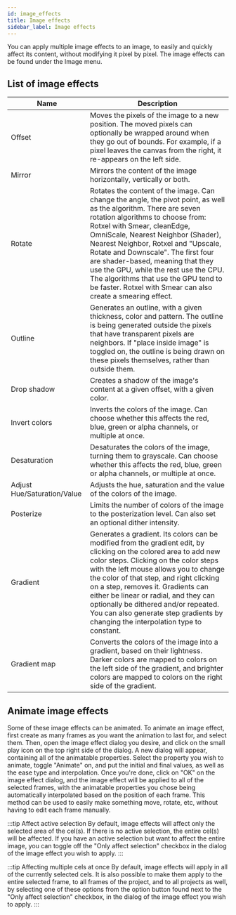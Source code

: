 ```yaml
---
id: image_effects
title: Image effects
sidebar_label: Image effects
---
```

You can apply multiple image effects to an image, to easily and quickly affect its content, without modifying it pixel by pixel. The image effects can be found under the Image menu.

## List of image effects
| Name      | Description |
| ----------- | ----------- |
| Offset | Moves the pixels of the image to a new position. The moved pixels can optionally be wrapped around when they go out of bounds. For example, if a pixel leaves the canvas from the right, it re-appears on the left side. |
| Mirror | Mirrors the content of the image horizontally, vertically or both. |
| Rotate | Rotates the content of the image. Can change the angle, the pivot point, as well as the algorithm. There are seven rotation algorithms to choose from: Rotxel with Smear, cleanEdge, OmniScale, Nearest Neighbor (Shader), Nearest Neighbor, Rotxel and "Upscale, Rotate and Downscale". The first four are shader-based, meaning that they use the GPU, while the rest use the CPU. The algorithms that use the GPU tend to be faster. Rotxel with Smear can also create a smearing effect. |
| Outline | Generates an outline, with a given thickness, color and pattern. The outline is being generated outside the pixels that have transparent pixels are neighbors. If "place inside image" is toggled on, the outline is being drawn on these pixels themselves, rather than outside them. |
| Drop shadow | Creates a shadow of the image's content at a given offset, with a given color. |
| Invert colors | Inverts the colors of the image. Can choose whether this affects the red, blue, green or alpha channels, or multiple at once. |
| Desaturation | Desaturates the colors of the image, turning them to grayscale. Can choose whether this affects the red, blue, green or alpha channels, or multiple at once. |
| Adjust Hue/Saturation/Value | Adjusts the hue, saturation and the value of the colors of the image. |
| Posterize | Limits the number of colors of the image to the posterization level. Can also set an optional dither intensity. |
| Gradient | Generates a gradient. Its colors can be modified from the gradient edit, by clicking on the colored area to add new color steps. Clicking on the color steps with the left mouse allows you to change the color of that step, and right clicking on a step, removes it. Gradients can either be linear or radial, and they can optionally be dithered and/or repeated. You can also generate step gradients by changing the interpolation type to constant. |
| Gradient map | Converts the colors of the image into a gradient, based on their lightness. Darker colors are mapped to colors on the left side of the gradient, and brighter colors are mapped to colors on the right side of the gradient. |

## Animate image effects
Some of these image effects can be animated. To animate an image effect, first create as many frames as you want the animation to last for, and select them. Then, open the image effect dialog you desire, and click on the small play icon on the top right side of the dialog. A new dialog will appear, containing all of the animatable properties. Select the property you wish to animate, toggle "Animate" on, and put the initial and final values, as well as the ease type and interpolation. Once you're done, click on "OK" on the image effect dialog, and the image effect will be applied to all of the selected frames, with the animatable properties you chose being automatically interpolated based on the position of each frame. This method can be used to easily make something move, rotate, etc, without having to edit each frame manually.

:::tip Affect active selection
By default, image effects will affect only the selected area of the cel(s). If there is no active selection, the entire cel(s) will be affected. If you have an active selection but want to affect the entire image, you can toggle off the "Only affect selection" checkbox in the dialog of the image effect you wish to apply.
:::

:::tip Affecting multiple cels at once
By default, image effects will apply in all of the currently selected cels. It is also possible to make them apply to the entire selected frame, to all frames of the project, and to all projects as well, by selecting one of these options from the option button found next to the "Only affect selection" checkbox, in the dialog of the image effect you wish to apply.
:::